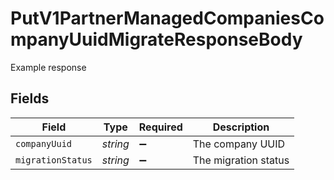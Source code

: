 # PutV1PartnerManagedCompaniesCompanyUuidMigrateResponseBody

Example response


## Fields

| Field                | Type                 | Required             | Description          |
| -------------------- | -------------------- | -------------------- | -------------------- |
| `companyUuid`        | *string*             | :heavy_minus_sign:   | The company UUID     |
| `migrationStatus`    | *string*             | :heavy_minus_sign:   | The migration status |